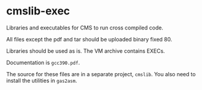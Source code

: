 # cmslib-exec
Libraries and executables for CMS to run cross compiled code.

All files except the pdf and tar should be uploaded binary fixed 80.

Libraries should be used as is.
The VM archive contains EXECs.

Documentation is `gcc390.pdf`.

The source for these files are in a separate project,
`cmslib`.
You also need to install the utilities in `gas2asm`.
